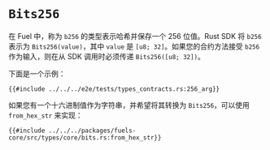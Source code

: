 # `Bits256`

在 Fuel 中，称为 `b256` 的类型表示哈希并保存一个 256 位值。Rust SDK 将 `b256` 表示为 `Bits256(value)`，其中 `value` 是 `[u8; 32]`。如果您的合约方法接受 `b256` 作为输入，则在从 SDK 调用时必须传递 `Bits256([u8; 32])`。

下面是一个示例：

```rust,ignore
{{#include ../../../e2e/tests/types_contracts.rs:256_arg}}
```

如果您有一个十六进制值作为字符串，并希望将其转换为 `Bits256`，可以使用 `from_hex_str` 来实现：

```rust,ignore
{{#include ../../../packages/fuels-core/src/types/core/bits.rs:from_hex_str}}
```
